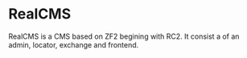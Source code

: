 RealCMS
=======

RealCMS is a CMS based on ZF2 begining with RC2. It consist a of an admin, locator, exchange and frontend.